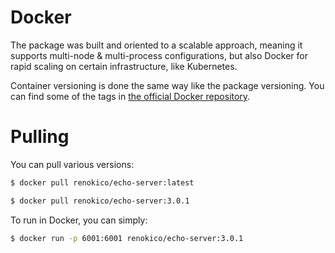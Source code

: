# Docker

The package was built and oriented to a scalable approach, meaning it supports multi-node & multi-process configurations, but also Docker for rapid scaling on certain infrastructure, like Kubernetes.

Container versioning is done the same way like the package versioning. You can find some of the tags in [the official Docker repository](https://hub.docker.com/r/renokico/echo-server).

# Pulling

You can pull various versions:

```bash
$ docker pull renokico/echo-server:latest
```

```bash
$ docker pull renokico/echo-server:3.0.1
```

To run in Docker, you can simply:

```bash
$ docker run -p 6001:6001 renokico/echo-server:3.0.1
```
